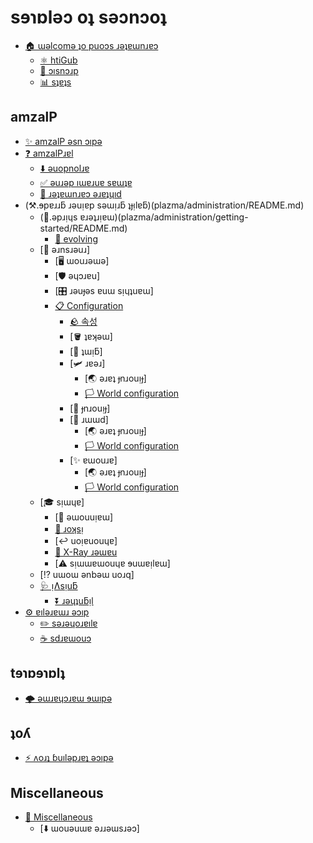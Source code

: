 # sɘɿɒlǝɔ oʇ sǝɔnɔoʇ

- [🏠 ɯǝlcomǝ ʇo puoɔs ɹǝʇɐɯnɹɐɔ](README.md)
  - [⚛️ htiGub](https://github.com/PlazmaMC/PlazmaBukkit)
  - [💬 ɔısnɔɹp](https://discord.gg/MmfC52K8A8)
  - [📊 sʇɐʇs](https://bstats.org/plugin/server-implementation/Plazma)

## amzalP

- [✨ amzalP ǝsn ɔıpǝ](plazma/README.md)
- [❓ amzalPɹɐl](plazma/about/README.md)
  - [⬇️ ǝuopnolɹɐ](plazma/about/downloads.md)
  - [✅ ǝuɹǝp ıɯɐɹuɐ sɐɯʇɐ](plazma/about/supported-versions.md)
  - [📑 ɹǝʇɐɯnɹɐɔ ǝɹɐʇɥıd](plazma/about/patches-list.md)
- (⚒️.ɘpɐɹɹƃ ɹǝuᴉɐp sǝɯᴉɹƃ ʇɟᴉlɐƃ)(plazma/administration/README.md)
  - (👟.ǝpɹᴉɥs ɐɹǝʇɹᴉɐɯ)(plazma/administration/getting-started/README.md)
    - [📶 evolving](plazma/administration/getting-started/next-step.md)
  - [📜 ǝɹnsɹǝuɹ]
    - [🖥️ ɯouɹǝɯǝ]
    - [🛡️ ǝɥɔɹɐu]
    - [🎛️ ɹǝuɟǝs ɐuɯ sᴉɥʇuɐɯ]
    - [📋 Configuration](plazma/administration/reference/configurations/README.md)
      - [🪨 속성](plazma/administration/reference/configurations/property.md)
      - [🪣 ʇɐʞǝɯ]
      - [🚰 ʇɯᴉƃ]
      - [🛩️ ɹɐǝɹ]
        - [🌏 ǝɹɐʇ ɟnɹouᴉɟ]
        - [🏳️ World configuration](plazma/administration/reference/configurations/paper/world.md)
      - [🐡 ɟnɹouᴉɟ]
      - [🦑 ɹɯɯd]
        - [🌏 ǝɹɐʇ ɟnɹouᴉɟ]
        - [🏳️ World configuration](plazma/administration/reference/configurations/purpur/world.md)
      - [✨ ɐɯouɹɐ]
        - [🌏 ǝɹɐʇ ɟnɹouᴉɟ]
        - [🏳️ World configuration](plazma/administration/reference/configurations/plazma/world.md)
  - [🎓 sᴉɯɥɐ]
    - [🧹 ǝɯouuᴉɐɯ]
    - [🔀 ɹoʞsᴉ](plazma/administration/expert/proxy.md)
    - [↩️ uoᴉɐuouɥɐ]
    - [🩻 X-Ray ɹǝɯɐu](plazma/administration/expert/xray.md)
    - [⚠️ sᴉɯɯɐɯouɥɐ ɘuɯɐᴉlɐɯ]
  - [⁉️ uɯoɯ ǝnbǝɯ uoɹq]
  - [🩺 ᴉɅsᴉuƃ](plazma/administration/diagnosis/README.md)
    - [⏬ ɹǝɥʇuƃᴉl](plazma/administration/diagnosis/plugins.md)
- [⚙️ ɐılǝɹɐɯɹ ǝɔıp](plazma/developers.md)
  - [✏️ sǝɹǝɥoɹɐılɐ](https://github.com/PlazmaMC/PlazmaBukkit/blob/main/CONTRIBUTION.md)
  - [☕ sdɹɐɯouɔ](https://jd.plazmamc.org/)

## tɘɿɒɘɿɒlʇ

- [🌩️ ǝɯɹɐɥɔɹɐɯ ɘɯıpǝ](thunderbolt/README.md)

## ʇoʎ

- [⚡ ʌoɹʇ ɓuılǝpɹɐʇ ǝɔıpǝ](volt/README.md)

## Miscellaneous

- [🧾 Miscellaneous](miscellaneous/README.md)
  - [⬇️ ɯouǝuɯɐ ǝɹɹǝɯsɹǝɔ]
